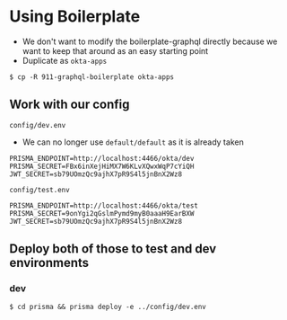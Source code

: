 # Using Boilerplate
* We don't want to modify the boilerplate-graphql directly because we want to keep that around as an easy starting point
* Duplicate as `okta-apps`

`$ cp -R 911-graphql-boilerplate okta-apps`

## Work with our config
`config/dev.env`

* We can no longer use `default/default` as it is already taken

```
PRISMA_ENDPOINT=http://localhost:4466/okta/dev
PRISMA_SECRET=FBx6inXejHiMX7W6KLvXQwxWqP7cYiQH
JWT_SECRET=sb79UOmzQc9ajhX7pR9S4l5jnBnX2Wz8
```

`config/test.env`

```
PRISMA_ENDPOINT=http://localhost:4466/okta/test
PRISMA_SECRET=9onYgi2qGslmPymd9myB0aaaH9EarBXW
JWT_SECRET=sb79UOmzQc9ajhX7pR9S4l5jnBnX2Wz8
```

## Deploy both of those to test and dev environments
### dev
`$ cd prisma && prisma deploy -e ../config/dev.env`
